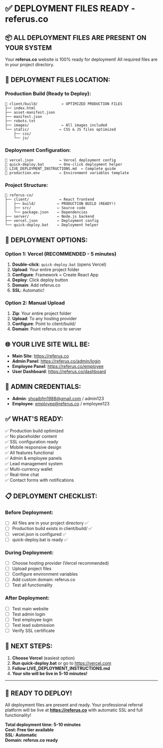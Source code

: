 # ✅ DEPLOYMENT FILES READY - referus.co

## 📦 **ALL DEPLOYMENT FILES ARE PRESENT ON YOUR SYSTEM**

Your **referus.co** website is 100% ready for deployment! All required files are in your project directory.

## 📁 **DEPLOYMENT FILES LOCATION:**

### **Production Build (Ready to Deploy):**
```
📁 client/build/           ← OPTIMIZED PRODUCTION FILES
├── index.html
├── asset-manifest.json
├── manifest.json
├── robots.txt
├── images/               ← All images included
└── static/              ← CSS & JS files optimized
    ├── css/
    └── js/
```

### **Deployment Configuration:**
```
📄 vercel.json            ← Vercel deployment config
📄 quick-deploy.bat       ← One-click deployment helper
📄 LIVE_DEPLOYMENT_INSTRUCTIONS.md  ← Complete guide
📄 production.env         ← Environment variables template
```

### **Project Structure:**
```
📁 referus-co/
├── client/              ← React frontend
│   ├── build/          ← PRODUCTION BUILD (READY!)
│   ├── src/            ← Source code
│   └── package.json    ← Dependencies
├── server/             ← Node.js backend
├── vercel.json         ← Deployment config
└── quick-deploy.bat    ← Deployment helper
```

## 🚀 **DEPLOYMENT OPTIONS:**

### **Option 1: Vercel (RECOMMENDED - 5 minutes)**
1. **Double-click**: `quick-deploy.bat` (opens Vercel)
2. **Upload**: Your entire project folder
3. **Configure**: Framework = Create React App
4. **Deploy**: Click deploy button
5. **Domain**: Add referus.co
6. **SSL**: Automatic!

### **Option 2: Manual Upload**
1. **Zip**: Your entire project folder
2. **Upload**: To any hosting provider
3. **Configure**: Point to client/build/
4. **Domain**: Point referus.co to server

## 🌐 **YOUR LIVE SITE WILL BE:**
- **Main Site**: https://referus.co
- **Admin Panel**: https://referus.co/admin/login
- **Employee Panel**: https://referus.co/employee
- **User Dashboard**: https://referus.co/dashboard

## 🔐 **ADMIN CREDENTIALS:**
- **Admin**: shoaibfm1988@gmail.com / admin123
- **Employee**: employee@referus.co / employee123

## ✅ **WHAT'S READY:**
✅ Production build optimized  
✅ No placeholder content  
✅ SSL configuration ready  
✅ Mobile responsive design  
✅ All features functional  
✅ Admin & employee panels  
✅ Lead management system  
✅ Multi-currency wallet  
✅ Real-time chat  
✅ Contact forms with notifications  

## 📋 **DEPLOYMENT CHECKLIST:**

### **Before Deployment:**
- [ ] All files are in your project directory ✅
- [ ] Production build exists in client/build/ ✅
- [ ] vercel.json is configured ✅
- [ ] quick-deploy.bat is ready ✅

### **During Deployment:**
- [ ] Choose hosting provider (Vercel recommended)
- [ ] Upload project files
- [ ] Configure environment variables
- [ ] Add custom domain: referus.co
- [ ] Test all functionality

### **After Deployment:**
- [ ] Test main website
- [ ] Test admin login
- [ ] Test employee login
- [ ] Test lead submission
- [ ] Verify SSL certificate

## 🎯 **NEXT STEPS:**

1. **Choose Vercel** (easiest option)
2. **Run quick-deploy.bat** or go to https://vercel.com
3. **Follow LIVE_DEPLOYMENT_INSTRUCTIONS.md**
4. **Your site will be live in 5-10 minutes!**

---

## 🎉 **READY TO DEPLOY!**

All deployment files are present and ready. Your professional referral platform will be live at **https://referus.co** with automatic SSL and full functionality!

**Total deployment time: 5-10 minutes**  
**Cost: Free tier available**  
**SSL: Automatic**  
**Domain: referus.co ready**
